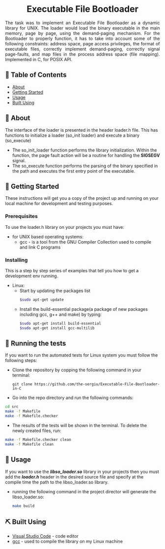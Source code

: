 
<h1 align="center">Executable File Bootloader</h3>

<p align="justify"> 
The task was to implement an Executable File Bootloader as a dynamic library for UNIX. The loader would load the binary executable in the main memory, page by page, using the demand-paging mechanism. For the Bootloader to properly function, it has to take into account some of the following constraints: address space, page access privileges, the format of executable files, correctly implement demand-paging, correctly signal page-faults, and map files in the process address space (file mapping). Implemented in C, for POSIX API.
    <br> 
</p>

## 📝 Table of Contents
- [About](#about)
- [Getting Started](#getting_started)
- [Usage](#usage)
- [Built Using](#built_using)

## 🧐 About <a name = "about"></a>
The interface of the loader is presented in the header loader.h file. This has functions to initialize a loader (so_init loader) and execute a binary (so_execute)

* The so_init_loader function performs the library initialization. Within the function, the page fault action will be a routine for handling the **SIGSEGV** signal.
* The so_execute function performs the parsing of the binary specified in the path and executes the first entry point of the executable.

## 🏁 Getting Started <a name = "getting_started"></a>
These instructions will get you a copy of the project up and running on your local machine for development and testing purposes.

### Prerequisites
To use the loader.h library on your projects you must have:

* for UNIX based operating systems:
  * gcc - is a tool from the GNU Compiler Collection used to compile and link C programs

### Installing
This is a step by step series of examples that tell you how to get a development env running.

* Linux:
  * Start by updating the packages list
    ```bash
    $sudo apt-get update
    ```
  * Install the build-essential package(a package of new packages including gcc, g++ and make) by typing:
    ```bash
    $sudo apt-get install build-essential 
    $sudo apt-get install gcc-multilib  
    ```
## 🔧 Running the tests <a name = "tests"></a>
If you want to run the automated tests for Linux system you must follow the following steps:
* Clone the repository by copping the following command in your terminal:
  ```
  git clone https://github.com/the-sergiu/Executable-File-Bootloader-in-C
  ```

* Go into the repo directory and run the following commands:
```bash
cd src
make -f Makefile
make -f Makefile.checker

```
  
* The results of the tests will be shown in the terminal. To delete the newly created files, run:
```bash
make -f Makefile.checker clean
make -f Makefile clean
```

## 🎈 Usage <a name="usage"></a>
If you want to use the ***libso_loader.so*** library in your projects then you must add the ***loader.h*** header in the desired source file and specify at the compile time the path to the libso_loader.so library.

* running the following command in the project director will generate the libso_loader.so:
  ```bash
  make build
  ```
## ⛏️ Built Using <a name = "built_using"></a>
- [Visual Studio Code](https://code.visualstudio.com/) - code editor
- [gcc](https://gcc.gnu.org/) - used to compile the library on my Linux machine
